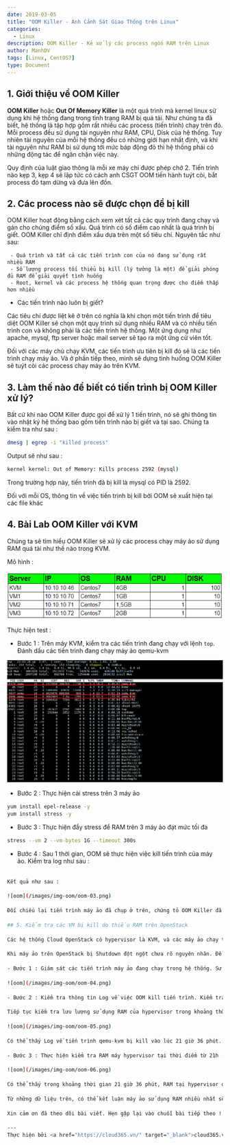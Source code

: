 ```yaml
---
date: 2019-03-05
title: "OOM Killer - Anh Cảnh Sát Giao Thông trên Linux"
categories:
  - Linux
description: OOM Killer - Kẻ xử lý các process ngốn RAM trên Linux
author: ManhDV
tags: [Linux, CentOS7]
type: Document
---
```


## 1. Giới thiệu về OOM Killer

**OOM Killer** hoặc **Out Of Memory Killer** là một quá trình mà kernel linux sử dụng khi hệ thống đang trong tình trạng RAM bị quá tải. Như chúng ta đã biết, hệ thống là tập hợp gồm rất nhiều các process (tiến trình) chạy trên đó. Mỗi process đều sử dụng tài nguyên như RAM, CPU, Disk của hệ thống. Tuy nhiên tài nguyên của mỗi hệ thống đều có những giới hạn nhất định, và khi tài nguyên như RAM bị sử dụng tới mức báp động đỏ thì hệ thống phải có những động tác để ngăn chặn việc này.

Quy định của luật giao thông là mỗi xe máy chỉ được phép chở 2. Tiến trình nào kẹp 3, kẹp 4 sẽ lập tức có cách anh CSGT OOM tiến hành tuýt còi, bắt process đó tạm dừng và đưa lên đồn. 

## 2. Các process nào sẽ được chọn để bị kill

OOM Killer hoạt động bằng cách xem xét tất cả các quy trình đang chạy và gán cho chúng điểm số xấu. Quá trình có số điểm cao nhất là quá trình bị giết. OOM Killer chỉ định điểm xấu dựa trên một số tiêu chí. Nguyên tắc như sau:

	 - Quá trình và tất cả các tiến trình con của nó đang sử dụng rất nhiều RAM
	 - Số lượng process tối thiểu bị kill (lý tưởng là một) để giải phóng đủ RAM để giải quyết tình huống
	 - Root, kernel và các process hệ thống quan trọng được cho điểm thấp hơn nhiều

- Các tiến trình nào luôn bị giết?

Các tiêu chí được liệt kê ở trên có nghĩa là khi chọn một tiến trình để tiêu diệt OOM Killer sẽ chọn một quy trình sử dụng nhiều RAM và có nhiều tiến trình con và không phải là các tiến trình hệ thống. Một ứng dụng như apache, mysql, ftp server hoặc mail server sẽ tạo ra một ứng cử viên tốt.

Đối với các máy chủ chạy KVM, các tiến trình ưu tiên bị kill đó sẽ là các tiến trình chạy máy ảo. Và ở phần tiếp theo, mình sẽ dựng tình huống OOM Killer sẽ tuýt còi các process chạy máy ảo trên KVM.

## 3. Làm thế nào để biết có tiến trình bị OOM Killer xử lý?

Bất cứ khi nào OOM Killer được gọi để xử lý 1 tiến trình, nó sẽ ghi thông tin vào nhật ký hệ thống bao gồm tiến trình nào bị giết và tại sao. Chúng ta kiểm tra như sau :

```sh
dmesg | egrep -i "killed process"
```

Output sẽ như sau :

```sh
kernel kernel: Out of Memory: Kills process 2592 (mysql)
```

Trong trường hợp này, tiến trình đã bị kill là mysql có PID là 2592.

Đối với mỗi OS, thông tin về việc tiến trình bị kill bởi OOM sẽ xuất hiện tại các file khác 
## 4. Bài Lab OOM Killer với KVM

Chúng ta sẽ tìm hiểu OOM Killer sẽ xử lý các process chạy máy ảo sử dụng RAM quá tải như thế nào trong KVM.

Mô hình :

![log](/images/img-oom/oom-00.png)

Thực hiện test :

- Bước 1 : Trên máy KVM, kiểm tra các tiến trình đang chạy với lệnh `top`. Đánh dấu các tiến trình đang chạy máy ảo qemu-kvm

![log](/images/img-oom/oom-01.png)

- Bước 2 : Thực hiện cài stress trên 3 máy ảo

```sh
yum install epel-release -y
yum install stress -y
```

- Bước 3 : Thực hiện đẩy stress để RAM trên 3 máy ảo đạt mức tối đa

```sh
stress --vm 2 --vm-bytes 1G --timeout 300s
```

- Bước 4 : Sau 1 thời gian, OOM sẽ thực hiện việc kill tiến trình của máy ảo. Kiểm tra log như sau : 
```sh

Kết quả như sau : 

![oom](/images/img-oom/oom-03.png)

Đối chiếu lại tiến trình máy ảo đã chụp ở trên, chứng tỏ OOM Killer đã thực hiện việc kill 2 tiến trình máy ảo chạy nhiều RAM nhất.

## 5. Kiểm tra các VM bị kill do thiếu RAM trên OpenStack

Các hệ thống Cloud OpenStack có hypervisor là KVM, và các máy ảo chạy trên hypervisor đều được coi như là một tiến trình trong hệ thống. 

Khi máy ảo trên OpenStack bị Shutdown đột ngột chưa rõ nguyên nhân. Để kiểm tra xem máy ảo có phải bị kill bởi OOM do thiếu RAM hay không, ta cần thực hiện 3 bước sau : 

- Bước 1 : Giám sát các tiến trình máy ảo đang chạy trong hệ thống. Sử dụng câu lệnh `top -c`. 

![oom](/images/img-oom/oom-04.png)

- Bước 2 : Kiểm tra thông tin Log về việc OOM kill tiến trình. Kiểm tra ID của tiến trình bị kill có mapping với ID các tiến trình được giám sát ở trên hay không? Nếu có trùng, ta bước đầu xác minh tiến trình bị kill chính là tiến trình của máy ảo. 

Tiếp tục kiểm tra lưu lượng sử dụng RAM của hypervisor trong khoảng thời gian tiến trình bị kill.
 
![oom](/images/img-oom/oom-05.png)

Có thể thấy Log về tiến trình qemu-kvm bị kill vào lúc 21 giờ 36 phút.

- Bước 3 : Thực hiện kiểm tra RAM máy hypervisor tại thời điểm từ 21h - 22h :
 
![oom](/images/img-oom/oom-06.png)

Có thể thấy trong khoảng thời gian 21 giờ 36 phút, RAM tại hypervisor đã bị hết. Sau thời điểm tiến trình qemu-kvm chạy máy ảo bị OOM kill thì RAM available tại hypervisor đã trở lại ngưỡng ổn định. 

Từ những dữ liệu trên, có thể kết luận máy ảo sử dụng RAM nhiều nhất sẽ bị kill bởi OOM Killer nếu hypervisor bị quá tải về RAM.

Xin cảm ơn đã theo dõi bài viết. Hẹn gặp lại vào chuỗi bài tiếp theo !

---
Thực hiện bởi <a href="https://cloud365.vn/" target="_blank">cloud365.vn</a>
